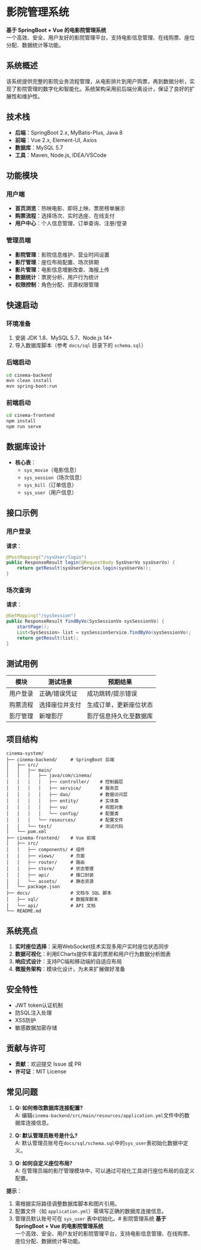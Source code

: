 # 影院管理系统
**基于 SpringBoot + Vue 的电影院管理系统**  
一个高效、安全、用户友好的影院管理平台，支持电影信息管理、在线购票、座位分配、数据统计等功能。

## 系统概述
该系统提供完整的影院业务流程管理，从电影排片到用户购票，再到数据分析，实现了影院管理的数字化和智能化。系统架构采用前后端分离设计，保证了良好的扩展性和维护性。

## 技术栈
- **后端**：SpringBoot 2.x, MyBatis-Plus, Java 8  
- **前端**：Vue 2.x, Element-UI, Axios  
- **数据库**：MySQL 5.7  
- **工具**：Maven, Node.js, IDEA/VSCode  

## 功能模块
### 用户端
- **首页浏览**：热映电影、即将上映、票房榜单展示  
- **购票流程**：选择场次、实时选座、在线支付  
- **用户中心**：个人信息管理、订单查询、注册/登录  

### 管理员端
- **影院管理**：影院信息维护、营业时间设置  
- **影厅管理**：座位布局配置、场次排期  
- **影片管理**：电影信息增删改查、海报上传  
- **数据统计**：票房分析、用户行为统计  
- **权限控制**：角色分配、资源权限管理  

## 快速启动
### 环境准备
1. 安装 JDK 1.8、MySQL 5.7、Node.js 14+  
2. 导入数据库脚本（参考 `docs/sql` 目录下的 `schema.sql`）  

### 后端启动
```bash
cd cinema-backend
mvn clean install
mvn spring-boot:run
```

### 前端启动
```bash
cd cinema-frontend
npm install
npm run serve
```

## 数据库设计
- **核心表**：  
  - `sys_movie`（电影信息）  
  - `sys_session`（场次信息）  
  - `sys_bill`（订单信息）  
  - `sys_user`（用户信息）  

## 接口示例
### 用户登录
**请求**：
```java
@PostMapping("/sysUser/login")
public ResponseResult login(@RequestBody SysUserVo sysUserVo) {
    return getResult(sysUserService.login(sysUserVo));
}
```

### 场次查询
**请求**：
```java
@GetMapping("/sysSession")
public ResponseResult findByVo(SysSessionVo sysSessionVo) {
    startPage();
    List<SysSession> list = sysSessionService.findByVo(sysSessionVo);
    return getResult(list);
}
```

## 测试用例
| 模块           | 测试场景               | 预期结果                     |
|----------------|------------------------|------------------------------|
| 用户登录       | 正确/错误凭证          | 成功跳转/提示错误            |
| 购票流程       | 选择座位并支付         | 生成订单，更新座位状态       |
| 影厅管理       | 新增影厅               | 影厅信息持久化至数据库       |

## 项目结构
```
cinema-system/
├── cinema-backend/     # SpringBoot 后端
│   ├── src/
│   │   ├── main/
│   │   │   ├── java/com/cinema/
│   │   │   │   ├── controller/    # 控制器层
│   │   │   │   ├── service/       # 服务层
│   │   │   │   ├── dao/           # 数据访问层
│   │   │   │   ├── entity/        # 实体类
│   │   │   │   ├── vo/            # 视图对象
│   │   │   │   └── config/        # 配置类
│   │   │   └── resources/         # 配置文件
│   │   └── test/                  # 测试代码
│   └── pom.xml
├── cinema-frontend/    # Vue 前端
│   ├── src/
│   │   ├── components/ # 组件
│   │   ├── views/      # 页面
│   │   ├── router/     # 路由
│   │   ├── store/      # 状态管理
│   │   ├── api/        # 接口封装
│   │   └── assets/     # 静态资源
│   └── package.json
├── docs/               # 文档与 SQL 脚本
│   ├── sql/            # 数据库脚本
│   └── api/            # API 文档
└── README.md
```

## 系统亮点
1. **实时座位选择**：采用WebSocket技术实现多用户实时座位状态同步
2. **数据可视化**：利用ECharts提供丰富的票房和用户行为数据分析图表
3. **响应式设计**：支持PC端和移动端的自适应布局
4. **微服务架构**：模块化设计，为未来扩展做好准备

## 安全特性
- JWT token认证机制
- 防SQL注入处理
- XSS防护
- 敏感数据加密存储

## 贡献与许可
- **贡献**：欢迎提交 Issue 或 PR  
- **许可证**：MIT License  

## 常见问题
1. **Q: 如何修改数据库连接配置?**  
   A: 编辑`cinema-backend/src/main/resources/application.yml`文件中的数据库连接信息。

2. **Q: 默认管理员账号是什么?**  
   A: 默认管理员账号在`docs/sql/schema.sql`中的`sys_user`表初始化数据中定义。

3. **Q: 如何自定义座位布局?**  
   A: 在管理员端的影厅管理模块中，可以通过可视化工具进行座位布局的自定义配置。

**提示**：  
1. 需根据实际路径调整数据库脚本和图片引用。  
2. 配置文件（如 `application.yml`）需填写正确的数据库连接信息。  
3. 管理员默认账号可在 `sys_user` 表中初始化。# 影院管理系统
**基于 SpringBoot + Vue 的电影院管理系统**  
一个高效、安全、用户友好的影院管理平台，支持电影信息管理、在线购票、座位分配、数据统计等功能。

